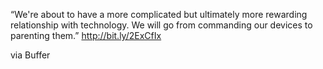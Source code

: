 “We're about to have a more complicated but ultimately more rewarding relationship with technology. We will go from commanding our devices to parenting them.” http://bit.ly/2ExCfIx

via Buffer